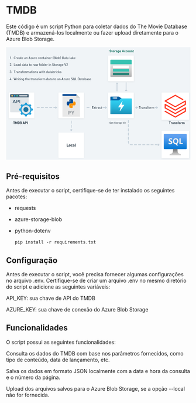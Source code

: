 # TMDB

Este código é um script Python para coletar dados do The Movie Database (TMDB) e armazená-los localmente ou fazer upload diretamente para o Azure Blob Storage.


![TMDB](Pipeline_TMDB.png)


## Pré-requisitos
Antes de executar o script, certifique-se de ter instalado os seguintes pacotes:

- requests
- azure-storage-blob
- python-dotenv

	```
	pip install -r requirements.txt
	```
	
## Configuração
Antes de executar o script, você precisa fornecer algumas configurações no arquivo .env. Certifique-se de criar um arquivo .env no mesmo diretório do script e adicione as seguintes variáveis:


API_KEY: sua chave de API do TMDB

AZURE_KEY: sua chave de conexão do Azure Blob Storage

## Funcionalidades
O script possui as seguintes funcionalidades:

Consulta os dados do TMDB com base nos parâmetros fornecidos, como tipo de conteúdo, data de lançamento, etc.

Salva os dados em formato JSON localmente com a data e hora da consulta e o número da página.

Upload dos arquivos salvos para o Azure Blob Storage, se a opção --local não for fornecida.
